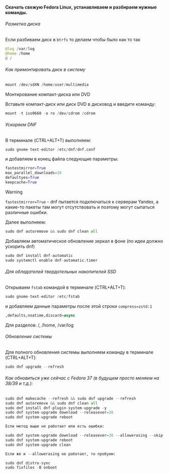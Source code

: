 #### Скачать свежую Fedora Linux, устанавливаем и разбираем нужные команды.
###### Разметка диска
Если разбиваем диск в ``btrfs`` то делаем чтобы было как то так
```python
@log /var/log
@home /home
@ /
```
###### Как примонтировать диск в систему
```python
mount /dev/sdXN /home/user/multimedia
```
Монтирование компакт-диска или DVD

Вставьте компакт-диск или диск DVD в дисковод и введите команду:
```python
mount -t iso9660 -o ro /dev/cdrom /cdrom
```
###### Ускоряем DNF
В терминале (CTRL+ALT+T) выполняем:
```python
sudo gnome-text-editor /etc/dnf/dnf.conf
```
и добавляем в конец файла следующие параметры:
```python
fastestmirror=True  
max_parallel_downloads=10
defaultyes=True
keepcache=True
```
> [!Warning]
> ``fastestmirror=True`` - dnf пытается подключаться к серверам Yandex, а какие-то пакеты там могут отсутствовать и поэтому могут сыпаться различные ошибки.

Далее выполняем:
```python
sudo dnf autoremove && sudo dnf clean all
```
Добавляем автоматическое обновление зеркал в фоне (по идеи должно ускорить dnf)
```python
sudo dnf install dnf-automatic
sudo systemctl enable dnf-automatic.timer
```
###### Для обладателей твердотельных накопителей SSD
Открываем ``fstab`` командой в терминале (CTRL+ALT+T):
```python
sudo gnome-text-editor /etc/fstab
```
и добавляем данные параметры после этой строки ``compress=zstd:1``

```python
,defaults,noatime,discard=async
```
Для разделов: /, /home, /var/log

###### Обновление системы
Для полного обновления системы выполняем команду в терминале (CTRL+ALT+T):
```python
sudo dnf upgrade --refresh
```
###### Как обновиться уже сейчас с Fedora 37 (в будущем просто меняем на 38/39 и т.д.):
```python
sudo dnf makecache --refresh && sudo dnf upgrade --refresh
sudo dnf autoremove && sudo dnf clean all
sudo dnf install dnf-plugin-system-upgrade -y
sudo dnf system-upgrade download --releasever=38
sudo dnf system-upgrade reboot

Если метод выше не работает или есть ошибки:

sudo dnf system-upgrade download --releasever=38 --allowerasing --skip-broken
sudo dnf system-upgrade reboot
sudo dnf system-upgrade clean

Если же и --allowerasing не работает, то пробуем:

sudo dnf distro-sync
sudo fixfiles -B onboot
```







